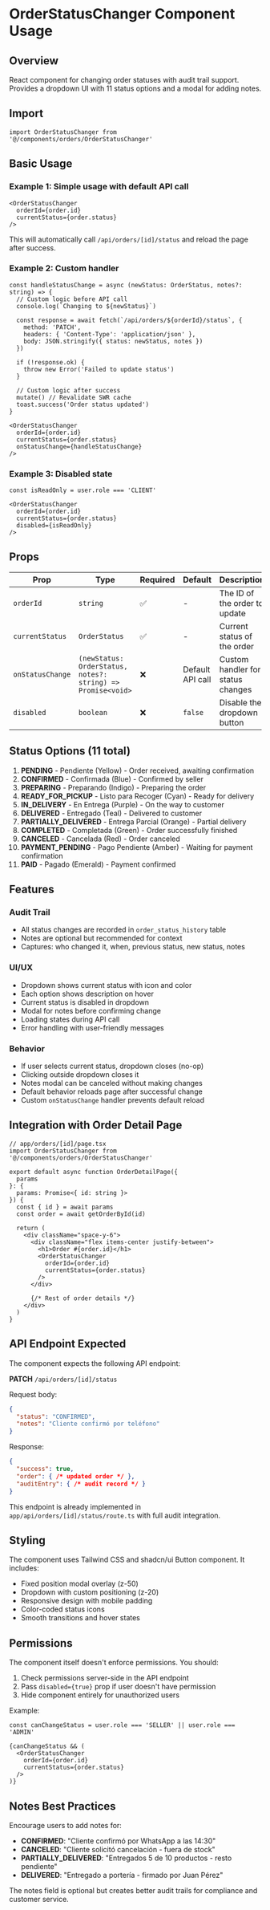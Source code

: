 # OrderStatusChanger Component Usage

## Overview
React component for changing order statuses with audit trail support. Provides a dropdown UI with 11 status options and a modal for adding notes.

## Import
```tsx
import OrderStatusChanger from '@/components/orders/OrderStatusChanger'
```

## Basic Usage

### Example 1: Simple usage with default API call
```tsx
<OrderStatusChanger 
  orderId={order.id} 
  currentStatus={order.status}
/>
```
This will automatically call `/api/orders/[id]/status` and reload the page after success.

### Example 2: Custom handler
```tsx
const handleStatusChange = async (newStatus: OrderStatus, notes?: string) => {
  // Custom logic before API call
  console.log(`Changing to ${newStatus}`)
  
  const response = await fetch(`/api/orders/${orderId}/status`, {
    method: 'PATCH',
    headers: { 'Content-Type': 'application/json' },
    body: JSON.stringify({ status: newStatus, notes })
  })
  
  if (!response.ok) {
    throw new Error('Failed to update status')
  }
  
  // Custom logic after success
  mutate() // Revalidate SWR cache
  toast.success('Order status updated')
}

<OrderStatusChanger 
  orderId={order.id} 
  currentStatus={order.status}
  onStatusChange={handleStatusChange}
/>
```

### Example 3: Disabled state
```tsx
const isReadOnly = user.role === 'CLIENT'

<OrderStatusChanger 
  orderId={order.id} 
  currentStatus={order.status}
  disabled={isReadOnly}
/>
```

## Props

| Prop | Type | Required | Default | Description |
|------|------|----------|---------|-------------|
| `orderId` | `string` | ✅ | - | The ID of the order to update |
| `currentStatus` | `OrderStatus` | ✅ | - | Current status of the order |
| `onStatusChange` | `(newStatus: OrderStatus, notes?: string) => Promise<void>` | ❌ | Default API call | Custom handler for status changes |
| `disabled` | `boolean` | ❌ | `false` | Disable the dropdown button |

## Status Options (11 total)

1. **PENDING** - Pendiente (Yellow) - Order received, awaiting confirmation
2. **CONFIRMED** - Confirmada (Blue) - Confirmed by seller
3. **PREPARING** - Preparando (Indigo) - Preparing the order
4. **READY_FOR_PICKUP** - Listo para Recoger (Cyan) - Ready for delivery
5. **IN_DELIVERY** - En Entrega (Purple) - On the way to customer
6. **DELIVERED** - Entregado (Teal) - Delivered to customer
7. **PARTIALLY_DELIVERED** - Entrega Parcial (Orange) - Partial delivery
8. **COMPLETED** - Completada (Green) - Order successfully finished
9. **CANCELED** - Cancelada (Red) - Order canceled
10. **PAYMENT_PENDING** - Pago Pendiente (Amber) - Waiting for payment confirmation
11. **PAID** - Pagado (Emerald) - Payment confirmed

## Features

### Audit Trail
- All status changes are recorded in `order_status_history` table
- Notes are optional but recommended for context
- Captures: who changed it, when, previous status, new status, notes

### UI/UX
- Dropdown shows current status with icon and color
- Each option shows description on hover
- Current status is disabled in dropdown
- Modal for notes before confirming change
- Loading states during API call
- Error handling with user-friendly messages

### Behavior
- If user selects current status, dropdown closes (no-op)
- Clicking outside dropdown closes it
- Notes modal can be canceled without making changes
- Default behavior reloads page after successful change
- Custom `onStatusChange` handler prevents default reload

## Integration with Order Detail Page

```tsx
// app/orders/[id]/page.tsx
import OrderStatusChanger from '@/components/orders/OrderStatusChanger'

export default async function OrderDetailPage({ 
  params 
}: { 
  params: Promise<{ id: string }> 
}) {
  const { id } = await params
  const order = await getOrderById(id)
  
  return (
    <div className="space-y-6">
      <div className="flex items-center justify-between">
        <h1>Order #{order.id}</h1>
        <OrderStatusChanger 
          orderId={order.id}
          currentStatus={order.status}
        />
      </div>
      
      {/* Rest of order details */}
    </div>
  )
}
```

## API Endpoint Expected

The component expects the following API endpoint:

**PATCH** `/api/orders/[id]/status`

Request body:
```json
{
  "status": "CONFIRMED",
  "notes": "Cliente confirmó por teléfono"
}
```

Response:
```json
{
  "success": true,
  "order": { /* updated order */ },
  "auditEntry": { /* audit record */ }
}
```

This endpoint is already implemented in `app/api/orders/[id]/status/route.ts` with full audit integration.

## Styling

The component uses Tailwind CSS and shadcn/ui Button component. It includes:
- Fixed position modal overlay (z-50)
- Dropdown with custom positioning (z-20)
- Responsive design with mobile padding
- Color-coded status icons
- Smooth transitions and hover states

## Permissions

The component itself doesn't enforce permissions. You should:
1. Check permissions server-side in the API endpoint
2. Pass `disabled={true}` prop if user doesn't have permission
3. Hide component entirely for unauthorized users

Example:
```tsx
const canChangeStatus = user.role === 'SELLER' || user.role === 'ADMIN'

{canChangeStatus && (
  <OrderStatusChanger 
    orderId={order.id}
    currentStatus={order.status}
  />
)}
```

## Notes Best Practices

Encourage users to add notes for:
- **CONFIRMED**: "Cliente confirmó por WhatsApp a las 14:30"
- **CANCELED**: "Cliente solicitó cancelación - fuera de stock"
- **PARTIALLY_DELIVERED**: "Entregados 5 de 10 productos - resto pendiente"
- **DELIVERED**: "Entregado a portería - firmado por Juan Pérez"

The notes field is optional but creates better audit trails for compliance and customer service.
